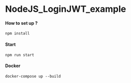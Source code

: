 # NodeJS_LoginJWT_example
#### How to set up ?
<code>npm install</code>
#### Start
<code>npm run start</code>
#### Docker
<code>docker-compose up --build</code>
